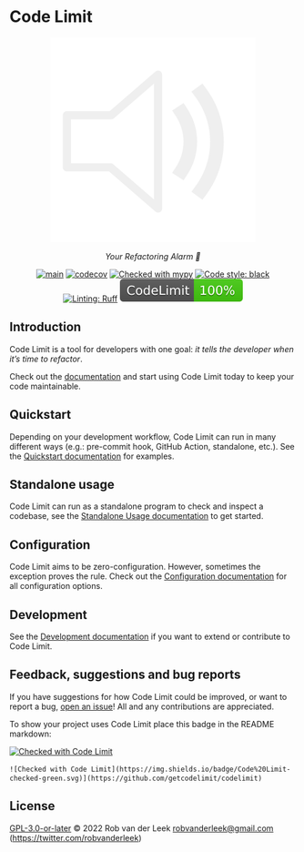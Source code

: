# Code Limit

<div align="center">

![Logo](docs/logo.png)

</div>

<div align="center">

  *Your Refactoring Alarm 🔔*

</div>

<div align="center">

[![main](https://github.com/getcodelimit/codelimit/actions/workflows/main.yml/badge.svg)](https://github.com/getcodelimit/codelimit/actions/workflows/main.yml)
[![codecov](https://codecov.io/gh/getcodelimit/codelimit/branch/main/graph/badge.svg?token=ZQBEAJVC2Y)](https://codecov.io/gh/getcodelimit/codelimit)
[![Checked with mypy](https://www.mypy-lang.org/static/mypy_badge.svg)](https://mypy-lang.org/)
[![Code style: black](https://img.shields.io/badge/code%20style-black-000000.svg)](https://github.com/psf/black)
[![Linting: Ruff](https://img.shields.io/endpoint?url=https://raw.githubusercontent.com/charliermarsh/ruff/main/assets/badge/v2.json)](https://github.com/astral-sh/ruff)
[![codelimit](https://github.com/getcodelimit/codelimit/blob/_codelimit_reports/main/badge.svg?raw=true)](https://github.com/getcodelimit/codelimit/blob/_codelimit_reports/main/codelimit.md)

</div>

## Introduction

Code Limit is a tool for developers with one goal: _it tells the developer when
it’s time to refactor_.

Check out the [documentation](https://getcodelimit.github.io) and start
using Code Limit today to keep your code maintainable.

## Quickstart

Depending on your development workflow, Code Limit can run in many different
ways (e.g.: pre-commit hook, GitHub Action, standalone, etc.). See the
[Quickstart documentation](https://getcodelimit.github.io/quickstart/) for
examples.

## Standalone usage

Code Limit can run as a standalone program to check and inspect a codebase, see
the [Standalone Usage documentation](https://getcodelimit.github.io/getting-started/standalone-usage/) to
get started.

## Configuration

Code Limit aims to be zero-configuration. However, sometimes the exception
proves the rule. Check out the [Configuration
documentation](https://getcodelimit.github.io/configuration/) for all
configuration options.

## Development

See the [Development
documentation](https://getcodelimit.github.io/development) if you want to
extend or contribute to Code Limit.

## Feedback, suggestions and bug reports

If you have suggestions for how Code Limit could be improved, or want to report
a bug, [open an issue](https://github.com/getcodelimit/codelimit/issues)! All
and any contributions are appreciated.

To show your project uses Code Limit place this badge in the README markdown:

[![Checked with Code Limit](https://img.shields.io/badge/Code%20Limit-checked-green.svg)](https://github.com/getcodelimit/codelimit)

```
![Checked with Code Limit](https://img.shields.io/badge/Code%20Limit-checked-green.svg)](https://github.com/getcodelimit/codelimit)
```

## License

[GPL-3.0-or-later](LICENSE) © 2022 Rob van der Leek <robvanderleek@gmail.com>
(https://twitter.com/robvanderleek)

